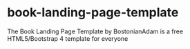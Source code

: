 # book-landing-page-template
The Book Landing Page Template by BostonianAdam is a free HTML5/Bootstrap 4 template for everyone
